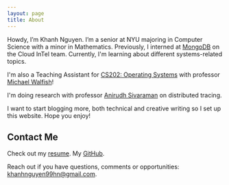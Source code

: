 ```yaml
---
layout: page
title: About
---
```



Howdy, I’m Khanh Nguyen. I’m a senior at NYU majoring in Computer Science with a minor in Mathematics. Previously, I interned at [MongoDB](mongodb.com/) on the Cloud InTel team. Currently, I'm learning about different systems-related topics. 

I'm also a Teaching Assistant for [CS202: Operating Systems](https://cs.nyu.edu/~mwalfish/classes/22sp/) with professor [Michael Walfish](https://cs.nyu.edu/~mwalfish/)!

I'm doing research with professor [Anirudh Sivaraman](https://cs.nyu.edu/~anirudh/) on distributed tracing. 

I want to start blogging more, both technical and creative writing so I set up this website. Hope you enjoy!

## Contact Me

Check out my [resume](assets/resume.pdf). My [GitHub](https://GitHub.com/Kn99HN).

Reach out if you have questions, comments or opportunities: [khanhnguyen99hn@gmail.com]().

